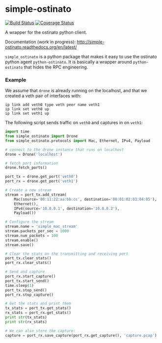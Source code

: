 # simple-ostinato

[![Build Status](https://travis-ci.org/little-dude/simple-ostinato.svg?branch=master)](https://travis-ci.org/little-dude/simple-ostinato)
[![Coverage Status](https://coveralls.io/repos/github/little-dude/simple-ostinato/badge.svg?branch=master)](https://coveralls.io/github/little-dude/simple-ostinato?branch=master)

A wrapper for the ostinato python client.

Documentation (work in progress):
http://simple-ostinato.readthedocs.org/en/latest/

``simple_ostinato`` is a python package that makes it easy to use the ostinato
python agent ``python-ostinato``. It is basically a wrapper around
``python-ostinato`` that hides the RPC engineering.

### Example

We assume that ``drone`` is already running on the localhost, and that we created a veth pair of interfaces with:

```
ip link add veth0 type veth peer name veth1
ip link set veth0 up
ip link set veth1 up
```

The following script sends traffic on ``veth0`` and captures in on ``veth1``:

```python
import time
from simple_ostinato import Drone
from simple_ostinato.protocols import Mac, Ethernet, IPv4, Payload

# connect to the drone instance that runs on localhost
drone = Drone('localhost')

# fetch port information
drone.fetch_ports()

port_tx = drone.get_port('veth0')
port_rx = drone.get_port('veth1')

# Create a new stream
stream = port_tx.add_stream(
    Mac(source='00:11:22:aa:bb:cc', destination='00:01:02:03:04:05'),
    Ethernet(),
    IPv4(source='10.0.0.1', destination='10.0.0.2'),
    Payload())

# Configure the stream
stream.name = 'simple_mac_stream'
stream.packets_per_sec = 1000
stream.num_packets = 100
stream.enable()
stream.save()

# Clear the stats on the transmitting and receiving port
port_tx.clear_stats()
port_rx.clear_stats()

# Send and capture
port_rx.start_capture()
port_tx.start_send()
time.sleep(1)
port_tx.stop_send()
port_rx.stop_capture()

# Get the stats and print them
tx_stats = port_tx.get_stats()
rx_stats = port_rx.get_stats()
print str(tx_stats)
print str(rx_stats)

# We can also store the capture:
capture = port_rx.save_capture(port_rx.get_capture(), 'capture.pcap')
```
